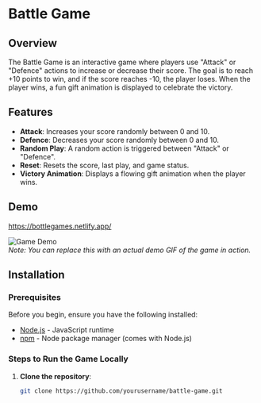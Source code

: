 # Battle Game

## Overview

The Battle Game is an interactive game where players use "Attack" or "Defence" actions to increase or decrease their score. The goal is to reach +10 points to win, and if the score reaches -10, the player loses. When the player wins, a fun gift animation is displayed to celebrate the victory.

## Features

- **Attack**: Increases your score randomly between 0 and 10.
- **Defence**: Decreases your score randomly between 0 and 10.
- **Random Play**: A random action is triggered between "Attack" or "Defence".
- **Reset**: Resets the score, last play, and game status.
- **Victory Animation**: Displays a flowing gift animation when the player wins.

## Demo
https://bottlegames.netlify.app/

![Game Demo](./images/game-demo.gif)  
*Note: You can replace this with an actual demo GIF of the game in action.*

## Installation

### Prerequisites

Before you begin, ensure you have the following installed:

- [Node.js](https://nodejs.org/) - JavaScript runtime
- [npm](https://www.npmjs.com/) - Node package manager (comes with Node.js)

### Steps to Run the Game Locally

1. **Clone the repository**:
   ```bash
   git clone https://github.com/yourusername/battle-game.git
